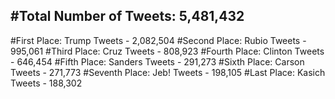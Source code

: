 #Total Number of Tweets: 5,481,432 
---
#First Place: Trump Tweets - 2,082,504
#Second Place: Rubio Tweets - 995,061
#Third Place: Cruz Tweets - 808,923
#Fourth Place: Clinton Tweets - 646,454
#Fifth Place: Sanders Tweets - 291,273
#Sixth Place: Carson Tweets - 271,773
#Seventh Place: Jeb! Tweets - 198,105
#Last Place: Kasich Tweets - 188,302
